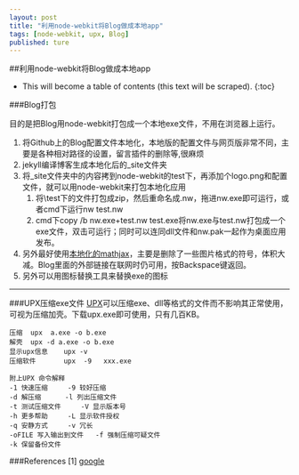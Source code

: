 ```yaml
---
layout: post
title: "利用node-webkit将Blog做成本地app"
tags: [node-webkit, upx, Blog]
published: ture
---
```



##利用node-webkit将Blog做成本地app

- This will become a table of contents (this text will be scraped).
{:toc}

###Blog打包

目的是把Blog用node-webkit打包成一个本地exe文件，不用在浏览器上运行。
1. 将Github上的Blog配置文件本地化，本地版的配置文件与网页版非常不同，主要是各种相对路径的设置，留言插件的删除等,很麻烦
2. jekyll编译博客生成本地化后的_site文件夹
3. 将_site文件夹中的内容拷到node-webkit的test下，再添加个logo.png和配置文件，就可以用node-webkit来打包本地化应用
	1. 将\test下的文件打包成zip，然后重命名成.nw，拖进nw.exe即可运行，或者cmd下运行nw test.nw
	2. cmd下copy /b nw.exe+test.nw test.exe将nw.exe与test.nw打包成一个exe文件，双击可运行；同时可以连同dll文件和nw.pak一起作为桌面应用发布。
4. 另外最好使用[本地化的mathjax](http://pan.baidu.com/s/19WddI)，主要是删除了一些图片格式的符号，体积大减。Blog里面的外部链接在联网时仍可用，按Backspace键返回。
5. 另外可以用图标替换工具来替换exe的图标
------------------------------------------------
###UPX压缩exe文件
[UPX](http://upx.sourceforge.net/)可以压缩exe、dll等格式的文件而不影响其正常使用，可视为压缩加壳。下载upx.exe即可使用，只有几百KB。

~~~~
压缩	upx  a.exe -o b.exe
解壳	upx -d a.exe -o b.exe
显示upx信息    upx -v
压缩软件       upx  -9   xxx.exe

附上UPX 命令解释
-1 快速压缩     -9 较好压缩  
-d 解压缩      -l 列出压缩文件  
-t 测试压缩文件     -V 显示版本号  
-h 更多帮助     -L 显示软件授权  
-q 安静方式     -v 冗长  
-oFILE 写入输出到文件   -f 强制压缩可疑文件  
-k 保留备份文件
~~~~

###References
[1] [google][r1]

[r1]: http://google.com "显示google主页"

